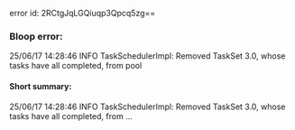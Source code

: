 error id: 2RCtgJqLGQiuqp3Qpcq5zg==
### Bloop error:

25/06/17 14:28:46 INFO TaskSchedulerImpl: Removed TaskSet 3.0, whose tasks have all completed, from pool
#### Short summary: 

25/06/17 14:28:46 INFO TaskSchedulerImpl: Removed TaskSet 3.0, whose tasks have all completed, from ...